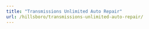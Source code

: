 ```yaml
---
title: "Transmissions Unlimited Auto Repair"
url: /hillsboro/transmissions-unlimited-auto-repair/
---
```

